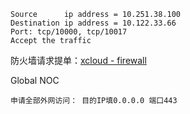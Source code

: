 
``` Firewall
Source      ip address = 10.251.38.100
Destination ip address = 10.122.33.66
Port: tcp/10000, tcp/10017
Accept the traffic
```

防火墙请求提单：[xcloud - firewall](https://xcloud.lenovo.com/sc/pages/network/firewall)

Global NOC

	申请全部外网访问： 目的IP填0.0.0.0 端口443